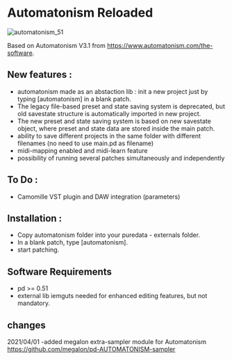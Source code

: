 # Automatonism Reloaded

<p align="left"> <img src="https://raw.githubusercontent.com/jyg/automatonism/master/automatonism_51.png" alt="automatonism_51" ></p>

Based on Automatonism V3.1 from https://www.automatonism.com/the-software.

## New features :

* automatonism made as an abstaction lib : init a new project just by typing [automatonism] in a blank patch.
* The legacy file-based preset and state saving system is deprecated, but old savestate structure is automatically imported in new project. 
* The new preset and state saving system is based on new savestate object, where preset and state data are stored inside the main patch.
* ability to save different projects in the same folder with different filenames (no need to use main.pd as filename)
* midi-mapping enabled and midi-learn feature
* possibility of running several patches simultaneously and independently

## To Do :

* Camomille VST plugin and DAW integration (parameters)

## Installation :
* Copy  automatonism folder into your puredata - externals folder.
* In a blank patch, type [automatonism].
* start patching.

## Software Requirements
* pd >= 0.51
* external lib iemguts needed for enhanced editing features, but not mandatory.


## changes
2021/04/01
-added megalon extra-sampler module for Automatonism
	https://github.com/megalon/pd-AUTOMATONISM-sampler
